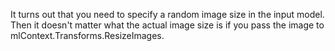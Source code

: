 It turns out that you need to specify a random image size in the input model. Then it doesn't matter what the actual image size is if you pass the image to mlContext.Transforms.ResizeImages.